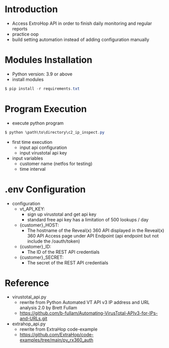 # Introduction
- Access ExtroHop API in order to finish daily monitoring and regular reports
- practice oop 
- build setting automation instead of adding configuration manually

# Modules Installation
- Python version: 3.9 or above
- install modules
```powershell
$ pip install -r requirements.txt
```

# Program Execution
- execute python program
```powershell
$ python \path\to\directory\c2_ip_inspect.py
```
- first time execution
	- input api configuration
	- input virustotal api key
- input variables
	- customer name (netfos for testing)
	- time interval

# .env Configuration
- configuration
	- vt_API_KEY:
		- sign up virustotal and get api key
		- standard free api key has a limitation of 500 lookups / day
	- {customer}_HOST: 
		- The hostname of the Reveal(x) 360 API displayed in the Reveal(x) 360 API Access page under API Endpoint (api endpoint but not include the /oauth/token)
	- {customer}_ID: 
		- The ID of the REST API credentials
	- {customer}_SECRET: 
		- The secret of the REST API credentials

# Reference
- virustotal_api.py
	- rewrite from Python Automated VT API v3 IP address and URL analysis 2.0 by Brett Fullam
	- https://github.com/b-fullam/Automating-VirusTotal-APIv3-for-IPs-and-URLs.git
- extrahop_api.py
	- rewrite from ExtraHop code-example
	- https://github.com/ExtraHop/code-examples/tree/main/py_rx360_auth